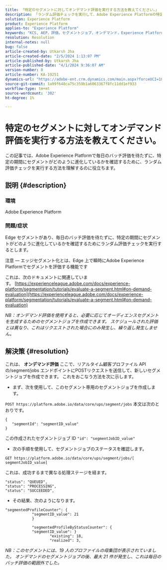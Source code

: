 ```yaml
---
title: 「特定のセグメントに対してオンデマンド評価を実行する方法を教えてください。」
description: 「ランダム評価チェックを実行して、Adobe Experience Platformの特定の期間にセグメントがどのように進化しているかを確認する方法を説明します。」
solution: Experience Platform
product: Experience Platform
applies-to: "Experience Platform"
keywords: "KCS, AEP，評価，セグメントジョブ，オンデマンド，Experience Platform"
resolution: Resolution
internal-notes: null
bug: false
article-created-by: Utkarsh Jha
article-created-date: "2/5/2024 1:13:07 PM"
article-published-by: Utkarsh Jha
article-published-date: "4/1/2024 9:36:07 AM"
version-number: 8
article-number: KA-19251
dynamics-url: "https://adobe-ent.crm.dynamics.com/main.aspx?forceUCI=1&pagetype=entityrecord&etn=knowledgearticle&id=4ad2f546-28c4-ee11-9079-6045bd006b25"
source-git-commit: 1a99f648ca75c359b1a6063367f8fc11dd1ef933
workflow-type: tm+mt
source-wordcount: '302'
ht-degree: 1%

---
```


# 特定のセグメントに対してオンデマンド評価を実行する方法を教えてください。


この記事では、Adobe Experience Platformで毎日のバッチ評価を待たずに、特定の期間にセグメントがどのように進化しているかを確認するために、ランダム評価チェックを実行する方法を理解するのに役立ちます。

## 説明 {#description}


### 環境

Adobe Experience Platform

### 問題/症状

Edge セグメントがあり、毎日のバッチ評価を待たずに、特定の期間にセグメントがどのように進化しているかを確認するためにランダム評価チェックを実行するとします。

注意 — エッジセグメント化とは、Edge 上で瞬時にAdobe Experience Platformでセグメントを評価する機能です

これは、次のドキュメントに関連しています。 [https://experienceleague.adobe.com/docs/experience-platform/segmentation/tutorials/evaluate-a-segment.html#on-demand-evaluation](https://experienceleague.adobe.com/docs/experience-platform/segmentation/tutorials/evaluate-a-segment.html#on-demand-evaluation)

*NB：オンデマンド評価を使用すると、必要に応じてオーディエンスセグメントを生成するためのセグメントジョブを作成できます。 スケジュールされた評価とは異なり、これはリクエストされた場合にのみ発生し、繰り返し発生しません。*


## 解決策 {#resolution}


これは、 <b>オンデマンド評価</b> ここで、リアルタイム顧客プロファイル API の/segment/jobs エンドポイントにPOSTリクエストを送信して、新しいセグメントジョブを作成できます。 これをおこなう方法を次に示します。

- まず、次を使用して、このセグメント専用のセグメントジョブを作成します。


`POST https://platform.adobe.io/data/core/ups/segment/jobs` 本文は次のとおりです。


```
{
   "segmentId": "segmentID_value"
}
```


この作成されたセグメントジョブ ID `"id": "segmentJobID_value"`

- 次の手順を使用して、セグメントジョブのステータスを確認します。


`GET https://platform.adobe.io/data/core/ups/segment/jobs/[ segmentJobID_value]`

これは、成功するまで異なる処理ステージを経ます。




```
"status": "QUEUED",
"status": "PROCESSING",
"status": "SUCCEEDED",
```




- その結果、次のようになります。





```
"segmentedProfileCounter": {
            "segmentID_value": 21
            }

            "segmentedProfileByStatusCounter": {
            "segmentID_value": }
                    "existing": 18,
                    "realized": 3,
```




*NB：このセグメントには、19 人のプロファイルの母集団が表示されていました。 オンデマンドのセグメントジョブの後、最大 21 件が発生し、これは毎日のバッチ評価の範囲外でした。*
